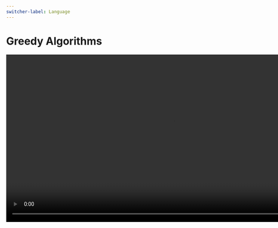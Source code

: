 ```yaml
---
switcher-label: Language
---
```


# Greedy Algorithms

<video src="https://youtu.be/bC7o8P_Ste4?feature=shared" preview-src="ga.jpeg" width="900" />


## Defined

> Greedy algorithms are algorithms that make the locally optimal choice at each step with the hope of finding a global optimum. Greedy algorithms are used in optimization problems where the goal is to find the best solution from a set of possible solutions. The greedy algorithm makes a series of choices that are locally optimal, but may not be globally optimal.

{ style="note" }

## Greedy Choice Property

<procedure>

A greedy algorithm must have two properties:

<deflist collapsible="true">
    <def title="Greedy Choice Property">
        This is the key principle that defines greedy algorithms. It states that at each step of the algorithm, the best possible choice is made without considering the consequences of that choice beyond the current step. This is what makes greedy algorithms "shortsighted" as they focus solely on immediate gain.
    </def>
    <def title="Optimal Substructure">
        Many problems have optimal substructure, which means that an optimal solution to the problem can be constructed from optimal solutions to its subproblems. Greedy algorithms exploit this property to efficiently find the global optimum.
    </def>
</deflist>

This means that the greedy algorithm makes the best choice at each step, without considering the larger problem. The greedy algorithm continues to make these choices until a solution is found.
</procedure>

## Properties

<procedure>

<deflist style="full" collapsible="false">
    <def title="Efficiency">
        Greedy algorithms are generally efficient and easy to implement. They are often used to solve optimization problems where the goal is to find the best solution from a set of possible solutions.
    </def>
    <def title="Optimality">
        Greedy algorithms do not always produce the optimal solution, but they often produce solutions that are close to the optimal solution. The greedy algorithm makes the best choice at each step, hoping to find the global optimum.
    </def>
    <def title="Applications">
        Greedy algorithms are used in a wide range of applications, including network design, data compression, and scheduling tasks. They are particularly useful in problems where the optimal solution can be constructed from optimal solutions to subproblems.
    </def>
</deflist>
</procedure>


## Applications

<table>
<tr>
<td>

**Network Design**

<br/>

![](https://d2slcw3kip6qmk.cloudfront.net/marketing/blog/2019Q2/network-infrastructure-mapping/cisco-network-diagram.png)
{ thumbnail="true" width="900" }

<br/>

In network design, such as in laying out cables or pipes, the Kruskal's or Prim's algorithm can be used to find the minimum spanning tree, minimizing the total cost.

</td>
<td>

**Data Compression**

<br/>

![](http://www.convexapp.com/wp-content/uploads/2019/12/data-compression-model.png)
{ thumbnail="true" width="900" }

<br/>

In data compression, Huffman coding is a greedy algorithm used to construct variable-length codes for efficient data compression.

</td>
<td>

**Scheduling Tasks**

<br/>

![](https://blogs.sw.siemens.com/wp-content/uploads/sites/51/2018/05/priority.png)
{ thumbnail="true" width="900" }

<br/>

Scheduling tasks to maximize productivity. For example, a project manager can use a greedy algorithm to select activities with the earliest end times.
</td>
</tr>
</table>


## Complexity

<procedure>

The time complexity of a greedy algorithm depends on the specific problem being solved. In general, greedy algorithms have a time complexity of `O(n log n)` or `O(n)`, where n is the size of the input. The space complexity of a greedy algorithm is typically `O(1)` or `O(n)`, depending on the problem.

</procedure>


## Examples

<deflist style="full" sorted="asc" collapsible="true">
    <def title="Minimum Spanning Tree">
        In network design, such as in laying out cables or pipes, the Kruskal's or Prim's algorithm can be used to find the minimum spanning tree, minimizing the total cost.
        <br/>
        <a href="https://www.geeksforgeeks.org/what-is-minimum-spanning-tree-mst/">What is Minimum Spanning Tree (MST)</a>
    </def>
    <def title="Huffman Coding">
        In data compression, Huffman coding is a greedy algorithm used to construct variable-length codes for efficient data compression.
        <br/>
        <a href="https://www.geeksforgeeks.org/huffman-coding-greedy-algo-3/">Huffman Coding | Greedy Algo-3</a>
        <a href="https://www.geeksforgeeks.org/huffman-decoding/?ref=lbp">Huffman Decoding</a>
    </def>
    <def title="Activity Selection">
        Scheduling tasks to maximize productivity. For example, a project manager can use a greedy algorithm to select activities with the earliest end times.
        <br/>
        <a href="https://www.geeksforgeeks.org/job-sequencing-problem/?ref=lbp">Job Sequencing Problem</a>
    </def>
    <def title="Dijkstra's Algorithm">
        Used for finding the shortest path in a graph, such as in GPS navigation systems.
        <br/>
        <a href="https://www.geeksforgeeks.org/introduction-to-dijkstras-shortest-path-algorithm/">What is Dijkstra’s Algorithm? | Introduction to Dijkstra’s Shortest Path Algorithm</a>
    </def>
</deflist>


### Coin Change Problem

The coin change problem is another classic optimization problem that can be solved using a greedy algorithm. The problem is defined as follows:

> Given a set of coins with different denominations, find the minimum number of coins needed to make a certain amount of change.


#### Example 1

<table>
<tr>
<td>

**Input**

A set of coin denominations, represented as an array or list of integers.
A target amount of money to make up using these coins.
</td>
<td>

**Output**

The minimum number of coins required to make up the target amount.
</td>
</tr>
<tr>
<td colspan="2">

> **Example**  
Coins: [1, 5, 10, 25]  
Target amount: 30  
Solution: 2 (using one 25-cent coin and one 5-cent coin)
</td>
</tr>
<tr>
<td colspan="2">

The greedy algorithm for the coin change problem works as follows:

1. Sort the coins in descending order based on their denominations.
2. Initialize a variable to keep track of the number of coins used.
3. Iterate through the sorted denominations:  
   i. At each step, if the current denomination is less than or equal to the remaining amount, subtract that denomination from the remaining amount and increment the coin count.  
   ii. Repeat this process until the remaining amount becomes zero.
</td>
</tr>
</table>


#### Example 2

<table>
<tr>
<td>

**Input**

A set of coin denominations, represented as an array or list of integers.
A target amount of money to make up using these coins.
</td>
<td>

**Output**

The minimum number of coins required to make up the target amount.
</td>
</tr>
<tr>
<td colspan="2">

>
> Coins: [1, 3, 4, 5]  
Target amount: 7  
Solution: ???
</td>
</tr>
<tr>
<td colspan="2">

<deflist collapsible="true">
<def title="Solution">

Solution (we get)  : 3 (using one 5-cent coin and two 1-cent coins)  
Solution (we want) : 2 (using one 3-cent coin and one 4-cent coin)

The solution does not adhere to the greedy algorithm. The greedy algorithm would choose the 5-cent coin first, followed by the 1-cent coin, resulting in a total of 3 coins.
</def>
</deflist>

</td>
</tr>
</table>




